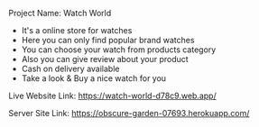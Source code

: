 Project Name: Watch World

* It's a online store for watches
* Here you can only find popular brand watches
* You can choose your watch from products category
* Also you can give review about your product
* Cash on delivery available
* Take a look & Buy a nice watch for you

Live Website Link: https://watch-world-d78c9.web.app/

Server Site Link: https://obscure-garden-07693.herokuapp.com/
